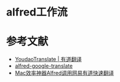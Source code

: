# alfred工作流



# 参考文献

- [YoudaoTranslate | 有道翻译](https://github.com/wensonsmith/YoudaoTranslate)
- [alfred-google-translate](https://github.com/xfslove/alfred-google-translate)
- [Mac效率神器Alfred调用网易有道快速翻译](https://www.jianshu.com/p/a048a72f87a9)
